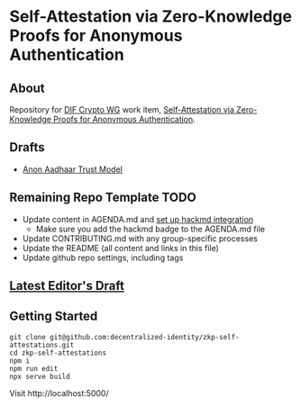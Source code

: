# Self-Attestation via Zero-Knowledge Proofs for Anonymous Authentication

## About

Repository for [DIF Crypto WG](https://github.com/decentralized-identity/crypto-wg) work item, [Self-Attestation via Zero-Knowledge Proofs for Anonymous Authentication](https://github.com/decentralized-identity/crypto-wg/blob/main/work_items/self_attestation_via_zkps.md).

## Drafts

- [Anon Aadhaar Trust Model](./trust_models/anon-aadhaar.md)

## Remaining Repo Template TODO

- Update content in AGENDA.md and [set up hackmd integration](https://hackmd.io/s/link-with-github)
  - Make sure you add the hackmd badge to the AGENDA.md file
- Update CONTRIBUTING.md with any group-specific processes
- Update the README (all content and links in this file)
- Update github repo settings, including tags

## [Latest Editor's Draft](https://identity.foundation/zkp-self-attestations/)

## Getting Started

```
git clone git@github.com:decentralized-identity/zkp-self-attestations.git
cd zkp-self-attestations
npm i
npm run edit
npx serve build
```

Visit http://localhost:5000/
